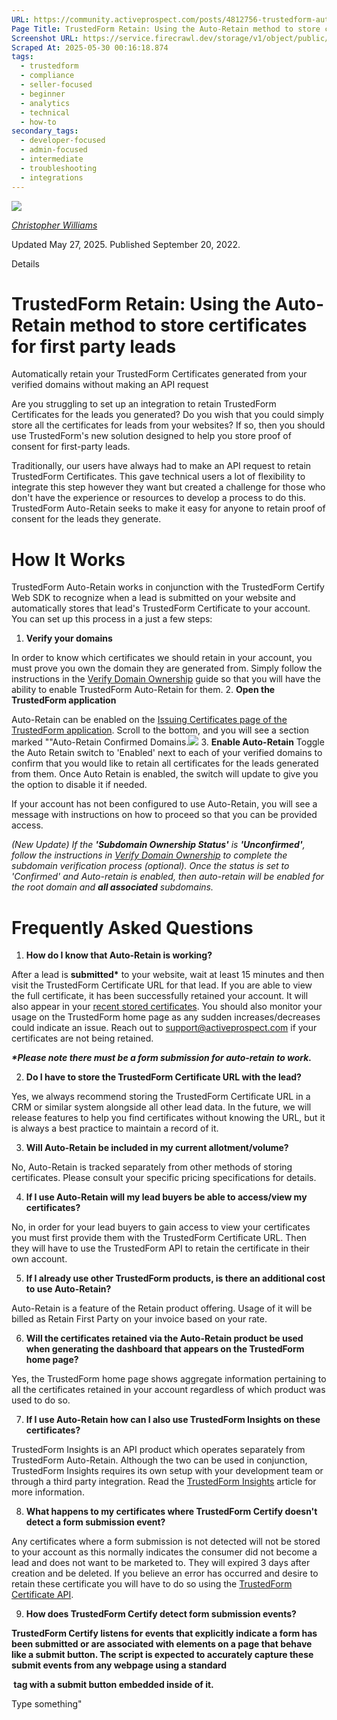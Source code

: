 ```yaml
---
URL: https://community.activeprospect.com/posts/4812756-trustedform-auto-retain-for-first-party-lead-certification
Page Title: TrustedForm Retain: Using the Auto-Retain method to store certificates for first party leads
Screenshot URL: https://service.firecrawl.dev/storage/v1/object/public/media/screenshot-884cd464-de4b-4e7d-8f3c-4ba07d30b8b6.png
Scraped At: 2025-05-30 00:16:18.874
tags:
  - trustedform
  - compliance
  - seller-focused
  - beginner
  - analytics
  - technical
  - how-to
secondary_tags:
  - developer-focused
  - admin-focused
  - intermediate
  - troubleshooting
  - integrations
---
```


[![](https://content2.bloomfire.com/avatars/users/1405246/thumb/thumbnail.png?f=1620827893&Expires=1748567753&Signature=ThkNjaD6ykiQ0x5vL673HQBu6N~ryYxGjiqNbyPnC~q41DHkXZOBvGXE4Qk-tHf7KwHxK7jFoR9C2awft9dhAineQBxB5-X2aei2ZaGpb8IrAs9IDeE1VOzloLhtoubSG3E91D2vi336SRlmcfZmoPj3BsDUBgXTAkJFhsT~9T0U8FaLqJyCBObCCtH5IZAc-0mdT88WphYuki6ceHH9krbkBHY8q1xAVQYIhOyNTC07bCMIX6C8MqeSwJ69eHQobl-aBIAj1PqPa8jVcKguQG6XBXzFi6gUQyUmm3DxDOAgEvVOP4JnFce07NCQnESFz6pirxf3MH2s2iIHPP1WVw__&Key-Pair-Id=APKAIDFCFZ2UHE5LPIUA)](https://community.activeprospect.com/memberships/7846678-christopher-williams)

[_Christopher Williams_](https://community.activeprospect.com/memberships/7846678-christopher-williams)

Updated May 27, 2025. Published September 20, 2022.

Details

# TrustedForm Retain: Using the Auto-Retain method to store certificates for first party leads

Automatically retain your TrustedForm Certificates generated from your verified domains without making an API request

Are you struggling to set up an integration to retain TrustedForm Certificates for the leads you generated? Do you wish that you could simply store all the certificates for leads from your websites? If so, then you should use TrustedForm's new solution designed to help you store proof of consent for first-party leads.

Traditionally, our users have always had to make an API request to retain TrustedForm Certificates. This gave technical users a lot of flexibility to integrate this step however they want but created a challenge for those who don't have the experience or resources to develop a process to do this. TrustedForm Auto-Retain seeks to make it easy for anyone to retain proof of consent for the leads they generate.

# How It Works

TrustedForm Auto-Retain works in conjunction with the TrustedForm Certify Web SDK to recognize when a lead is submitted on your website and automatically stores that lead's TrustedForm Certificate to your account. You can set up this process in a just a few steps:

1. **Verify your domains**

In order to know which certificates we should retain in your account, you must prove you own the domain they are generated from. Simply follow the instructions in the [Verify Domain Ownership](https://community.activeprospect.com/posts/4649879-verify-domain-ownership) guide so that you will have the ability to enable TrustedForm Auto-Retain for them.
2. **Open the TrustedForm application**

Auto-Retain can be enabled on the [Issuing Certificates page of the TrustedForm application](https://app.trustedform.com/certificates/issue?__hstc=41051389.5e2b2e0d8372c4b7b69fa461e80f8e90.1748564173795.1748564173795.1748564173795.1&__hssc=41051389.1.1748564173795&__hsfp=3707738794). Scroll to the bottom, and you will see a section marked ""Auto-Retain Confirmed Domains.![](https://content0.bloomfire.com/thumbnails/contents/004/944/769/original.png?f=1745994393&Expires=1748567772&Signature=nPp1Nd5bj74TI-x8Y5Ph~GYW~aRkU3NutDPwDwKDWCbUbRBPV8-Cz8oIutmeQjaMXwYOwE0fnN~euRBZe5W3d0Cm~j1Eb6884VZQ5qzsXy~asjC8k8IHWT2ksi2UmPMPvTr83KEGQ10Fql-QnL7abP8qV4wpBLouxYFxKFpgIpJvRofPifV0osWNdpc4rAuLdIUO1~AXCXexWw95Eg6irI-5k0s~Adjq8IrStW6LvZxkf7mY8ANcr3pTqBwzfJ71zq7z~kCzEB1DKLjS5dPF1jO3IpgErBCB4iFcGdZ~N8qLEY6r7TIyLotmXcZwODXB3lwaUbl0cF3DjtB~YfnPYg__&Key-Pair-Id=APKAIDFCFZ2UHE5LPIUA)
3. **Enable Auto-Retain** Toggle the Auto Retain switch to 'Enabled' next to each of your verified domains to confirm that you would like to retain all certificates for the leads generated from them. Once Auto Retain is enabled, the switch will update to give you the option to disable it if needed.

If your account has not been configured to use Auto-Retain, you will see a message with instructions on how to proceed so that you can be provided access.



_(New Update) If the **'Subdomain Ownership Status'** is **'Unconfirmed'**, follow the instructions in [Verify Domain Ownership](https://community.activeprospect.com/posts/4649879-verify-domain-ownership?_gl=1*zqdwg8*_gcl_aw*R0NMLjE3NDU2MDAxMjguQ2owS0NRandoWVNfQmhEMkFSSXNBSlRNTVFiaXRYMkdhRFdWemNDYW0wOFJtNXpFNzRLbHpuVEtxMkxjWV9JN2VIRU5wcGZJZFo1dzFOb2FBb2VXRUFMd193Y0I.*_gcl_au*MTI0OTE0OTIxNS4xNzQ0NjM5NjA2LjY1MDQxMjc5OC4xNzQ1ODc5MTYxLjE3NDU4NzkxODE.*_ga*NTQ3NjI0NDQxLjE3MzQ2Mzk3NDQ.*_ga_QHXBV6N7D1*MTc0NTk4Nzc4Ny4xODEuMS4xNzQ1OTkzNjA2LjQ1LjAuNDE0MTA2MzQw) to complete the subdomain verification process (optional). Once the status is set to 'Confirmed' and Auto-retain is enabled, then auto-retain will be enabled for the root domain and **all associated** subdomains._

# Frequently Asked Questions

1. **How do I know that Auto-Retain is working?**

After a lead is **submitted\*** to your website, wait at least 15 minutes and then visit the TrustedForm Certificate URL for that lead. If you are able to view the full certificate, it has been successfully retained your account. It will also appear in your [recent stored certificates](https://app.trustedform.com/claims?__hstc=41051389.5e2b2e0d8372c4b7b69fa461e80f8e90.1748564173795.1748564173795.1748564173795.1&__hssc=41051389.1.1748564173795&__hsfp=3707738794). You should also monitor your usage on the TrustedForm home page as any sudden increases/decreases could indicate an issue. Reach out to [support@activeprospect.com](mailto:support@activeprospect.com) if your certificates are not being retained.

_**\*Please note there must be a form submission for auto-retain to work.**_

2. **Do I have to store the TrustedForm Certificate URL with the lead?**

Yes, we always recommend storing the TrustedForm Certificate URL in a CRM or similar system alongside all other lead data. In the future, we will release features to help you find certificates without knowing the URL, but it is always a best practice to maintain a record of it.

3. **Will Auto-Retain be included in my current allotment/volume?**

No, Auto-Retain is tracked separately from other methods of storing certificates. Please consult your specific pricing specifications for details.

4. **If I use Auto-Retain will my lead buyers be able to access/view my certificates?**

No, in order for your lead buyers to gain access to view your certificates you must first provide them with the TrustedForm Certificate URL. Then they will have to use the TrustedForm API to retain the certificate in their own account.

5. **If I already use other TrustedForm products, is there an additional cost to use Auto-Retain?**

Auto-Retain is a feature of the Retain product offering. Usage of it will be billed as Retain First Party on your invoice based on your rate.

6. **Will the certificates retained via the Auto-Retain product be used when generating the dashboard that appears on the TrustedForm home page?**

Yes, the TrustedForm home page shows aggregate information pertaining to all the certificates retained in your account regardless of which product was used to do so.

7. **If I use Auto-Retain how can I also use TrustedForm Insights on these certificates?**

TrustedForm Insights is an API product which operates separately from TrustedForm Auto-Retain. Although the two can be used in conjunction, TrustedForm Insights requires its own setup with your development team or through a third party integration. Read the [TrustedForm Insights](https://community.activeprospect.com/posts/4709758-trustedform-insights) article for more information.

8. **What happens to my certificates where TrustedForm Certify doesn't detect a form submission event?**

Any certificates where a form submission is not detected will not be stored to your account as this normally indicates the consumer did not become a lead and does not want to be marketed to. They will expired 3 days after creation and be deleted. If you believe an error has occurred and desire to retain these certificate you will have to do so using the [TrustedForm Certificate API](https://developers.activeprospect.com/docs/trustedform/getting-started/).

9. **How does TrustedForm Certify detect form submission events?**

**TrustedForm Certify listens for events that explicitly indicate a form has been submitted or are associated with elements on a page that behave like a submit button. The script is expected to accurately capture these submit events from any webpage using a standard <form> tag with a submit button embedded inside of it.**


Type something"

